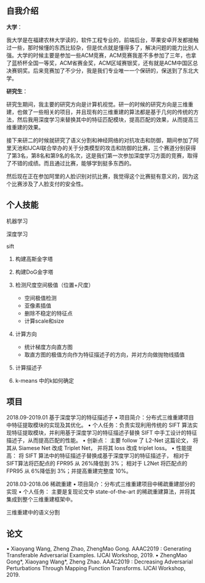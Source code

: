 

## 自我介绍



**大学**：

我大学是在福建农林大学读的，软件工程专业的，前端后台，苹果安卓开发都接触过一些，那时候懂的东西比较杂，但是优点就是懂得多了，解决问题的能力比别人强。大学的时候主要是参加一些ACM竞赛，ACM竞赛我差不多参加了三年，也拿了蓝桥杯全国一等奖，ACM省赛金奖，ACM区域赛银奖，还有就是ACM中国区总决赛铜奖。后来竞赛加了不少分，我是我们专业唯一一个保研的，保送到了东北大学。

**研究生**：

研究生期间，我主要的研究方向是计算机视觉。研一的时候的研究方向是三维重建，也做了一些相关的项目，并且现有的三维重建的算法都是基于几何的传统的方法，然后我用深度学习来替换其中的特征匹配模块，提高匹配的效果，从而提高三维重建的效果。

接下来研二的时候就研究了语义分割和神经网络的对抗攻击和防御，期间参加了阿里天池和IJCAI联合举办的关于分类模型的攻击和防御的比赛，三个赛道分别获得了第3名，第8名和第9名的名次，这是我们第一次参加深度学习方面的竞赛，取得了不错的成绩。而且通过比赛，能够学到挺多东西的。



然后现在正在参加阿里的人脸识别对抗比赛，我觉得这个比赛挺有意义的，因为这个比赛涉及了人脸支付的安全性。



## 个人技能

机器学习

深度学习

sift



1. 构建高斯金字塔
2. 构建DoG金字塔
3. 检测尺度空间极值（位置+尺度）
   * 空间极值检测
   * 亚像素插值
   * 删除不稳定的特征点
   * 计算scale和size
4. 计算方向
   * 统计梯度方向直方图
   * 取直方图的极值方向作为特征描述子的方向，并对方向做抛物线插值
5. 计算描述子





1. k-means 中的k如何确定



## 项目

2018.09-2019.01 基于深度学习的特征描述子
• 项目简介：分布式三维重建项目中特征提取模块的实现及其优化。
• 个人任务：负责实现利用传统的 SIFT 算法实现特征提取模块，并利用基于深度学习的特征描述子替换 SIFT 中手工设计的特征描述子，从而提高匹配的性能。
• 创新点： 主要 follow 了 L2-Net 这篇论文， 将其从 Siamese Net 改成 Triplet Net， 并将其 loss 改成 triplet loss。
• 性能提高： 将 SIFT 算法中的特征描述子替换成基于深度学习的特征描述子， 相对于 SIFT算法将匹配点的 FPR95 从 26%降低到 3%； 相对于 L2Net 将匹配点的 FPR95 从 6%降低到 3%；并提高重建完整度 10%。



2018.03-2018.06 稀疏重建
• 项目简介：分布式三维重建项目中稀疏重建部分的实现
• 个人任务： 主要是复现论文中 state-of-the-art 的稀疏重建算法，并将其集成到整个三维重建框架中。



三维重建中的语义分割



## 论文

• Xiaoyang Wang, Zheng Zhao, ZhengMao Gong. AAAC2019 : Generating Transferable Adversarial Examples. IJCAI Workshop, 2019.
• ZhengMao Gong*, Xiaoyang Wang*, Zheng Zhao. AAAC2019 : Decreasing Adversarial Perturbations Through Mapping Function Transforms. IJCAI Workshop, 2019.